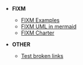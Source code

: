 - **FIXM**
  - [FIXM Examples](fixm/Example.md)
  - [FIXM UML in mermaid](fixm/FIXM_UML_in_mermaid.md)
  - [FIXM Charter](fixm/charter.md)
  
- **OTHER**
   - [Test broken links](fixm/test_links.md)
  
